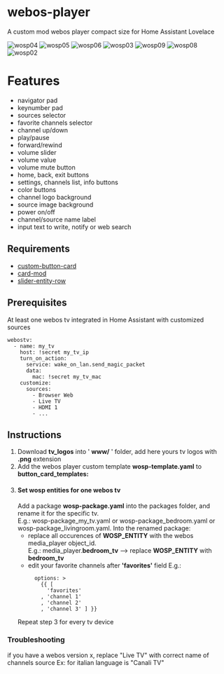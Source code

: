# webos-player
A custom mod webos player compact size for Home Assistant Lovelace

![wosp04](https://user-images.githubusercontent.com/47286900/135503828-a5a50469-71ab-4dca-bd35-f47422d25306.png)
![wosp05](https://user-images.githubusercontent.com/47286900/135503838-bd0fc489-81cb-4c75-a79f-405a5596cec3.png)
![wosp06](https://user-images.githubusercontent.com/47286900/135503851-3ff78571-b0b1-4d2f-a3ed-9a5b37e2a900.png)
![wosp03](https://user-images.githubusercontent.com/47286900/135503813-69e47c1d-cf89-4ae3-b569-e1ef61c07982.png)
![wosp09](https://user-images.githubusercontent.com/47286900/135503877-bd31ceb6-ee2a-41e4-a8ba-23b515ff88b6.png)
![wosp08](https://user-images.githubusercontent.com/47286900/135503867-4eaf1517-88dc-4a96-995a-1255e02381a6.png)
![wosp02](https://user-images.githubusercontent.com/47286900/135503789-744eed7a-a5f6-4137-8ffa-39bc92afb19f.png)

# Features
* navigator pad
* keynumber pad
* sources selector
* favorite channels selector
* channel up/down
* play/pause
* forward/rewind
* volume slider
* volume value
* volume mute button
* home, back, exit buttons
* settings, channels list, info buttons
* color buttons
* channel logo background
* source image background
* power on/off
* channel/source name label
* input text to write, notify or web search

## Requirements
- [custom-button-card](https://github.com/custom-cards/button-card)
- [card-mod](https://github.com/thomasloven/lovelace-card-mod)
- [slider-entity-row](https://github.com/thomasloven/lovelace-slider-entity-row)

## Prerequisites
At least one webos tv integrated in Home Assistant with customized sources
```
webostv:
  - name: my_tv
    host: !secret my_tv_ip
    turn_on_action:
      service: wake_on_lan.send_magic_packet
      data:
        mac: !secret my_tv_mac
    customize:
      sources:
        - Browser Web 
        - Live TV   
        - HDMI 1
        - ...
```
## Instructions
1. Download **tv_logos** into ' **www/** ' folder, add here yours tv logos with **.png** extension
2. Add the webos player custom template **wosp-template.yaml** to **button_card_templates:**
3. #### Set wosp entities for one webos tv
   Add a package **wosp-package.yaml**  into the packages folder, and rename it for the specific tv.  
   E.g.: wosp-package_my_tv.yaml or wosp-package_bedroom.yaml or wosp-package_livingroom.yaml.
   Into the renamed package:
     * replace all occurences of **WOSP_ENTITY** with the webos media_player object_id.  
       E.g.: media_player.**bedroom_tv** --> replace **WOSP_ENTITY** with **bedroom_tv**
     * edit your favorite channels after **'favorites'** field
       E.g.:
       ```
         options: >
           {{ [
             'favorites'
           , 'channel 1'
           , 'channel 2'
           , 'channel 3' ] }}
       ```
    Repeat step 3 for every tv device
### Troubleshooting
if you have a webos version x, replace "Live TV" with correct name of channels source
Ex: for italian language is "Canali TV"


